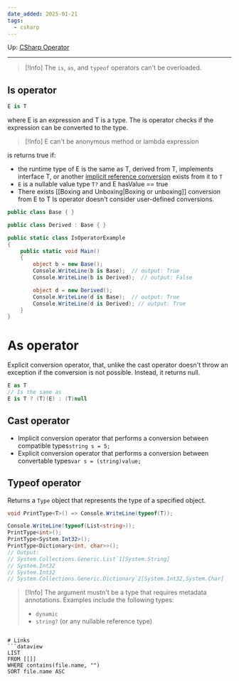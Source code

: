 ```yaml
---
date_added: 2025-01-21
tags:
  - csharp
---
```

Up: [CSharp Operator](CSharp%20Operator.md)
___

>[!Info]
> The `is`, `as`, and `typeof` operators can't be overloaded.
## Is operator
```cs
E is T
```
where E is an expression and T is a type. The is operator checks if the expression can be converted to the type.
>[!Info]
> E can't be anonymous method or lambda expression

is returns true if:
- the runtime type of E is the same as T, derived from T, implements interface T, or another [implicit reference conversion](https://learn.microsoft.com/en-us/dotnet/csharp/language-reference/language-specification/conversions#1028-implicit-reference-conversions) exists from it to `T`
- `E` is  a nullable value type `T?` and E hasValue == true
- There exists [[Boxing and Unboxing|Boxing or unboxing]] conversion from E to T
Is operator doesn't consider user-defined conversions.
```cs
public class Base { }

public class Derived : Base { }

public static class IsOperatorExample
{
    public static void Main()
    {
        object b = new Base();
        Console.WriteLine(b is Base);  // output: True
        Console.WriteLine(b is Derived);  // output: False

        object d = new Derived();
        Console.WriteLine(d is Base);  // output: True
        Console.WriteLine(d is Derived); // output: True
    }
}
```

# As operator

Explicit conversion operator, that, unlike the cast operator doesn't throw an exception if the conversion is not possible. Instead, it returns null.
```cs
E as T
// Is the same as
E is T ? (T)(E) : (T)null
```

## Cast operator

- Implicit conversion operator that performs a conversion between compatible types`string s = 5;`
- Explicit conversion operator that performs a conversion between convertable types`var s = (string)value;`
## Typeof operator

Returns a `Type` object that represents the type of a specified object.
```cs
void PrintType<T>() => Console.WriteLine(typeof(T));

Console.WriteLine(typeof(List<string>));
PrintType<int>();
PrintType<System.Int32>();
PrintType<Dictionary<int, char>>();
// Output:
// System.Collections.Generic.List`1[System.String]
// System.Int32
// System.Int32
// System.Collections.Generic.Dictionary`2[System.Int32,System.Char]
```

>[!Info]
> The argument mustn't be a type that requires metadata annotations. Examples include the following types:
> - `dynamic`
> - `string?` (or any nullable reference type)


```

# Links
```dataview
LIST
FROM [[]]
WHERE contains(file.name, "")
SORT file.name ASC
```
